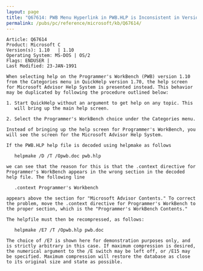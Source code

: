 ```yaml
---
layout: page
title: "Q67614: PWB Menu Hyperlink in PWB.HLP is Inconsistent in Version 1.10"
permalink: /pubs/pc/reference/microsoft/kb/Q67614/
---
```


	Article: Q67614
	Product: Microsoft C
	Version(s): 1.10   | 1.10
	Operating System: MS-DOS | OS/2
	Flags: ENDUSER |
	Last Modified: 23-JAN-1991
	
	When selecting help on the Programmer's WorkBench (PWB) version 1.10
	from the Categories menu in QuickHelp version 1.70, the help screen
	for Microsoft Advisor Help System is presented instead. This behavior
	may be duplicated by following the procedure outlined below:
	
	1. Start QuickHelp without an argument to get help on any topic. This
	   will bring up the main help screen.
	
	2. Select the Programmer's WorkBench choice under the Categories menu.
	
	Instead of bringing up the help screen for Programmer's WorkBench, you
	will see the screen for the Microsoft Advisor Help System.
	
	If the PWB.HLP help file is decoded using helpmake as follows
	
	   helpmake /D /T /Opwb.doc pwb.hlp
	
	we can see that the reason for this is that the .context directive for
	Programmer's WorkBench appears in the wrong section in the decoded
	help file. The following line
	
	   .context Programmer's Workbench
	
	appears above the section for "Microsoft Advisor Contents." To correct
	the problem, move the .context directive for Programmer's WorkBench to
	the proper section, which is the "Programmer's WorkBench Contents."
	
	The helpfile must then be recompressed, as follows:
	
	   helpmake /E7 /T /Opwb.hlp pwb.doc
	
	The choice of /E7 is shown here for demonstration purposes only, and
	is strictly arbitrary in this case. If maximum compression is desired,
	the numerical argument to the /E switch may be left off, or /E15 may
	be specified. Maximum compression will restore the database as close
	to its original size and state as possible.
